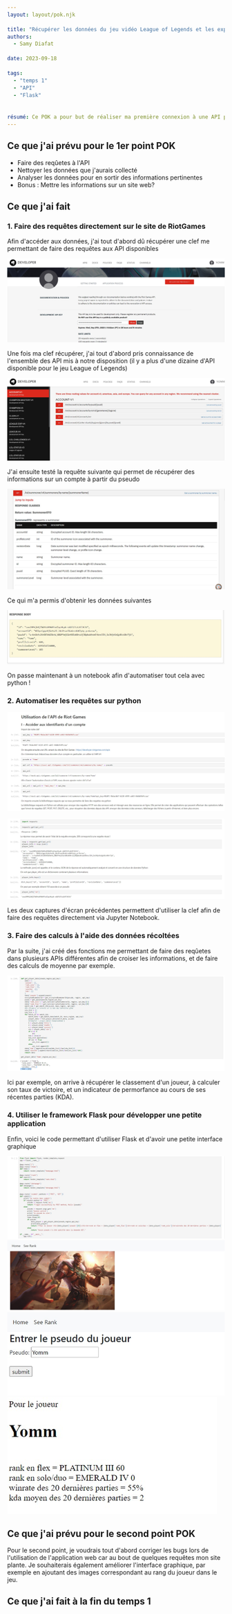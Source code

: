 ```yaml
---
layout: layout/pok.njk

title: "Récupérer les données du jeu vidéo League of Legends et les exploiter"
authors:
  - Samy Diafat

date: 2023-09-18

tags: 
  - "temps 1"
  - "API"
  - "Flask"


résumé: Ce POK a pour but de réaliser ma première connexion à une API pour y récupérer des données. L'entreprise Riot Games donne accès aux données de son jeu vidéo en ligne League of Legends à travers cette API. L'objectif final est de developper une petite application web permettant d'afficher des données à partir du pseudo d'un joueur
---
```


## Ce que j'ai prévu pour le 1er point POK
- Faire des reqûetes à l'API
- Nettoyer les données que j'aurais collecté
- Analyser les données pour en sortir des informations pertinentes
- Bonus : Mettre les informations sur un site web?

## Ce que j'ai fait

### 1. Faire des requêtes directement sur le site de RiotGames

Afin d'accéder aux données, j'ai tout d'abord dû récupérer une clef me permettant de faire des requêtes aux API disponibles

![Api key](clef_riot.jpg)

Une fois ma clef récupérer, j'ai tout d'abord pris connaissance de l'ensemble des API mis à notre disposition (il y a plus d'une dizaine d'API disponible pour le jeu League of Legends)

![Riot API](riot_api.jpg)

J'ai ensuite testé la requête suivante qui permet de récupérer des informations sur un compte à partir du pseudo

![Exemple requête](exemple_requete.jpg)

Ce qui m'a permis d'obtenir les données suivantes

![Exemple réponse](exemple_rep.jpg)

On passe maintenant à un notebook afin d'automatiser tout cela avec python !

### 2. Automatiser les requêtes sur python


![Notebook 1](notebook1.jpg)

![Notebook 2](notebook2.jpg)

Les deux captures d'écran précédentes permettent d'utiliser la clef afin de faire des requêtes directement via Jupyter Notebook.

### 3. Faire des calculs à l'aide des données récoltées

Par la suite, j'ai créé des fonctions me permettant de faire des reqûetes dans plusieurs APIs différentes afin de croiser les informations, et de faire des calculs de moyenne par exemple.

![Exemple fonction](exemple_calcul.jpg)

Ici par exemple, on arrive à récupérer le classement d'un joueur, à calculer son taux de victoire, et un indicateur de permorfance au cours de ses récentes parties (KDA).

### 4. Utiliser le framework Flask pour développer une petite application

Enfin, voici le code permettant d'utiliser Flask et d'avoir une petite interface graphique

![Exemple flask](flask.jpg)
![Exemple homepage](homepage.jpg)
![Exemple seerank](Seerank.jpg)
![Exemple result](result.jpg)

## Ce que j'ai prévu pour le second point POK


Pour le second point, je voudrais tout d'abord corriger les bugs lors de l'utilisation de l'application web car au bout de quelques requêtes mon site plante.
Je souhaiterais également améliorer l'interface graphique, par exemple en ajoutant des images correspondant au rang du joueur dans le jeu.


## Ce que j'ai fait à la fin du temps 1

